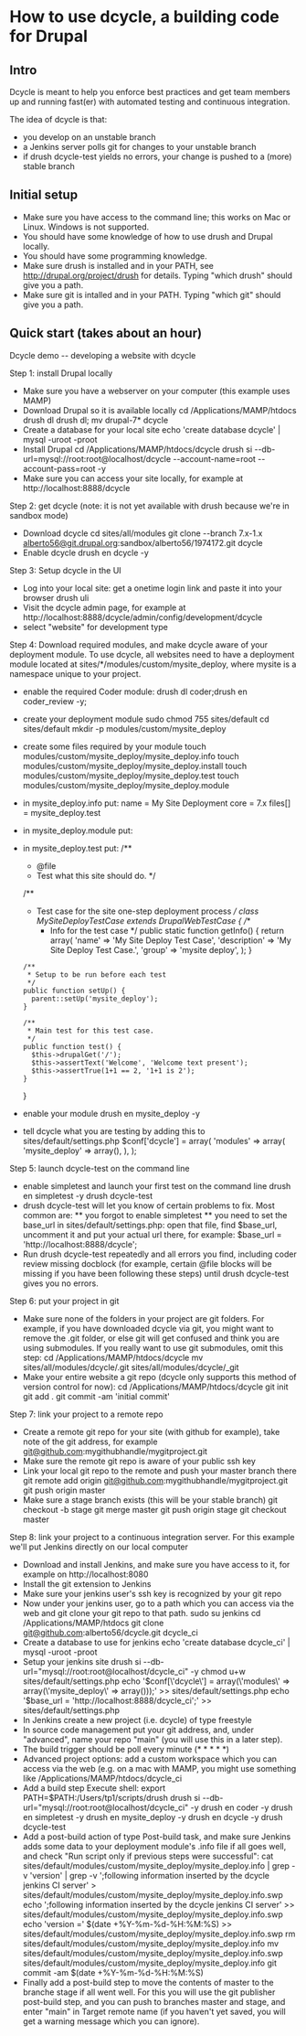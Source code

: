 How to use dcycle, a building code for Drupal
=============================================

Intro
-----

Dcycle is meant to help you enforce best practices and get team members up and running fast(er) with automated testing and continuous integration.

The idea of dcycle is that:
* you develop on an unstable branch
* a Jenkins server polls git for changes to your unstable branch
* if drush dcycle-test yields no errors, your change is pushed to a (more) stable branch

Initial setup
-------------

* Make sure you have access to the command line; this works on Mac or Linux. Windows is not supported.
* You should have some knowledge of how to use drush and Drupal locally.
* You should have some programming knowledge.
* Make sure drush is installed and in your PATH, see http://drupal.org/project/drush for details. Typing "which drush" should give you a path.
* Make sure git is intalled and in your PATH. Typing "which git" should give you a path.

Quick start (takes about an hour)
---------------------------------

Dcycle demo -- developing a website with dcycle

Step 1: install Drupal locally

* Make sure you have a webserver on your computer (this example uses MAMP)
* Download Drupal so it is available locally
    cd /Applications/MAMP/htdocs
    drush dl
    drush dl; mv drupal-7* dcycle
* Create a database for your local site
    echo 'create database dcycle' | mysql -uroot -proot
* Install Drupal
    cd /Applications/MAMP/htdocs/dcycle
    drush si --db-url=mysql://root:root@localhost/dcycle --account-name=root --account-pass=root -y
* Make sure you can access your site locally, for example at http://localhost:8888/dcycle

Step 2: get dcycle (note: it is not yet available with drush because we're in sandbox mode)

* Download dcycle
    cd sites/all/modules
    git clone --branch 7.x-1.x alberto56@git.drupal.org:sandbox/alberto56/1974172.git dcycle
* Enable dcycle
    drush en dcycle -y

Step 3: Setup dcycle in the UI

* Log into your local site: get a onetime login link and paste it into your browser
    drush uli
* Visit the dcycle admin page, for example at http://localhost:8888/dcycle/admin/config/development/dcycle
* select "website" for development type

Step 4: Download required modules, and make dcycle aware of your deployment module. To use dcycle, all websites need to have a deployment module located at sites/*/modules/custom/mysite_deploy, where mysite is a namespace unique to your project.

* enable the required Coder module:
    drush dl coder;drush en coder_review -y;
* create your deployment module
    sudo chmod 755 sites/default
    cd sites/default
    mkdir -p modules/custom/mysite_deploy
* create some files required by your module
    touch modules/custom/mysite_deploy/mysite_deploy.info
    touch modules/custom/mysite_deploy/mysite_deploy.install
    touch modules/custom/mysite_deploy/mysite_deploy.test
    touch modules/custom/mysite_deploy/mysite_deploy.module
* in mysite_deploy.info put:
    name = My Site Deployment
    core = 7.x
    files[] = mysite_deploy.test
* in mysite_deploy.module put:
    <?php
* in mysite_deploy.test put:
    /**
     * @file
     * Test what this site should do.
     */
     
    /**
     * Test case for the site one-step deployment process
     */
    class MySiteDeployTestCase extends DrupalWebTestCase {
      /**
       * Info for the test case
       */
      public static function getInfo() {
        return array(
          'name' => 'My Site Deploy Test Case',
          'description' => 'My Site Deploy Test Case.',
          'group' => 'mysite deploy',
        );
      }
    
      /**
       * Setup to be run before each test
       */
      public function setUp() {
        parent::setUp('mysite_deploy');
      }
    
      /**
       * Main test for this test case.
       */
      public function test() {
        $this->drupalGet('/');
        $this->assertText('Welcome', 'Welcome text present');
        $this->assertTrue(1+1 == 2, '1+1 is 2');
      }
    }
* enable your module
    drush en mysite_deploy -y
* tell dcycle what you are testing by adding this to sites/default/settings.php
    $conf['dcycle'] = array(
      'modules' => array(
        'mysite_deploy' => array(),
      ),
    );

Step 5: launch dcycle-test on the command line

* enable simpletest and launch your first test on the command line
    drush en simpletest -y
    drush dcycle-test
* drush dcycle-test will let you know of certain problems to fix. Most common are:
** you forgot to enable simpletest
** you need to set the base_url in sites/default/settings.php: open that file, find $base_url, uncomment it and put your actual url there, for example:
    $base_url = 'http://localhost:8888/dcycle';
* Run drush dcycle-test repeatedly and all errors you find, including coder review missing docblock (for example, certain @file blocks will be missing if you have been following these steps) until drush dcycle-test gives you no errors.

Step 6: put your project in git

* Make sure none of the folders in your project are git folders. For example, if you have downloaded dcycle via git, you might want to remove the .git folder, or else git will get confused and think you are using submodules. If you really want to use git submodules, omit this step:
    cd /Applications/MAMP/htdocs/dcycle
    mv sites/all/modules/dcycle/.git sites/all/modules/dcycle/_git
* Make your entire website a git repo (dcycle only supports this method of version control for now):
    cd /Applications/MAMP/htdocs/dcycle
    git init
    git add .
    git commit -am 'initial commit'

Step 7: link your project to a remote repo

* Create a remote git repo for your site (with github for example), take note of the git address, for example git@github.com:mygithubhandle/mygitproject.git
* Make sure the remote git repo is aware of your public ssh key
* Link your local git repo to the remote and push your master branch there
    git remote add origin git@github.com:mygithubhandle/mygitproject.git
    git push origin master
* Make sure a stage branch exists (this will be your stable branch)
    git checkout -b stage
    git merge master
    git push origin stage
    git checkout master
    

Step 8: link your project to a continuous integration server. For this example we'll put Jenkins directly on our local computer

* Download and install Jenkins, and make sure you have access to it, for example on http://localhost:8080
* Install the git extension to Jenkins
* Make sure your jenkins user's ssh key is recognized by your git repo
* Now under your jenkins user, go to a path which you can access via the web and git clone your git repo to that path.
    sudo su jenkins
    cd /Applications/MAMP/htdocs
    git clone git@github.com:alberto56/dcycle.git dcycle_ci
* Create a database to use for jenkins
    echo 'create database dcycle_ci' | mysql -uroot -proot
* Setup your jenkins site
    drush si --db-url="mysql://root:root@localhost/dcycle_ci" -y
    chmod u+w sites/default/settings.php
    echo '$conf[\'dcycle\'] = array(\'modules\' => array(\'mysite_deploy\' => array()));' >> sites/default/settings.php
    echo '$base_url = \'http://localhost:8888/dcycle_ci\';' >> sites/default/settings.php
* In Jenkins create a new project (i.e. dcycle) of type freestyle
* In source code management put your git address, and, under "advanced", name your repo "main" (you will use this in a later step).
* The build trigger should be poll every minute (* * * * *)
* Advanced project options: add a custom workspace which you can access via the web (e.g. on a mac with MAMP, you might use something like /Applications/MAMP/htdocs/dcycle_ci
* Add a build step Execute shell:
    export PATH=$PATH:/Users/tp1/scripts/drush
    drush si --db-url="mysql://root:root@localhost/dcycle_ci" -y
    drush en coder -y
    drush en simpletest -y
    drush en mysite_deploy -y
    drush en dcycle -y
    drush dcycle-test
* Add a post-build action of type Post-build task, and make sure Jenkins adds some data to your deployment module's .info file if all goes well, and check "Run script only if previous steps were successful":
    cat sites/default/modules/custom/mysite_deploy/mysite_deploy.info | grep -v 'version' | grep -v ';following information inserted by the dcycle jenkins CI server' > sites/default/modules/custom/mysite_deploy/mysite_deploy.info.swp
    echo ';following information inserted by the dcycle jenkins CI server' >> sites/default/modules/custom/mysite_deploy/mysite_deploy.info.swp 
    echo 'version =' $(date +%Y-%m-%d-%H:%M:%S) >> sites/default/modules/custom/mysite_deploy/mysite_deploy.info.swp 
    rm sites/default/modules/custom/mysite_deploy/mysite_deploy.info
    mv sites/default/modules/custom/mysite_deploy/mysite_deploy.info.swp sites/default/modules/custom/mysite_deploy/mysite_deploy.info
    git commit -am $(date +%Y-%m-%d-%H:%M:%S)
* Finally add a post-build step to move the contents of master to the branche stage if all went well. For this you will use the git publisher post-build step, and you can push to branches master and stage, and enter "main" in Target remote name (if you haven't yet saved, you will get a warning message which you can ignore).

